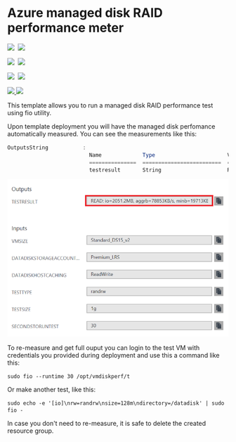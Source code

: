 # Azure managed disk RAID performance meter

<IMG SRC="https://azbotstorage.blob.core.windows.net/badges/managed-disk-raid-performance-meter/PublicLastTestDate.svg" />&nbsp;
<IMG SRC="https://azbotstorage.blob.core.windows.net/badges/managed-disk-raid-performance-meter/PublicDeployment.svg" />&nbsp;

<IMG SRC="https://azbotstorage.blob.core.windows.net/badges/managed-disk-raid-performance-meter/FairfaxLastTestDate.svg" />&nbsp;
<IMG SRC="https://azbotstorage.blob.core.windows.net/badges/managed-disk-raid-performance-meter/FairfaxDeployment.svg" />&nbsp;

<IMG SRC="https://azbotstorage.blob.core.windows.net/badges/managed-disk-raid-performance-meter/BestPracticeResult.svg" />&nbsp;
<IMG SRC="https://azbotstorage.blob.core.windows.net/badges/managed-disk-raid-performance-meter/CredScanResult.svg" />&nbsp;

<a href="https://portal.azure.com/#create/Microsoft.Template/uri/https%3A%2F%2Fraw.githubusercontent.com%2FAzure%2Fazure-quickstart-templates%2Fmaster%2Fmanaged-disk-raid-performance-meter%2Fazuredeploy.json" target="_blank">
    <img src="http://azuredeploy.net/deploybutton.png"/>
</a>
<a href="http://armviz.io/#/?load=https%3A%2F%2Fraw.githubusercontent.com%2FAzure%2Fazure-quickstart-templates%2Fmaster%2Fmanaged-disk-raid-performance-meter%2Fazuredeploy.json" target="_blank">
    <img src="http://armviz.io/visualizebutton.png"/>
</a>


This template allows you to run a managed disk RAID performance test using fio utility.

Upon template deployment you will have the managed disk perfomance automatically measured. You can see the measurements like this:

```powershell
OutputsString           : 
                          Name             Type                       Value     
                          ===============  =========================  ==========
                          testresult       String                     READ: io=2051.2MB, aggrb=78853KB/s, minb=19713KB/s, maxb=20024KB/s, mint=26222msec, maxt=26636msec; WRITE: io=2044.9MB, aggrb=78613KB/s, minb=19653KB/s, maxb=19963KB/s, mint=26222msec, maxt=26636msec;
```

![alt text](images/diskperformance.png "Disk performance measurement output")

To re-measure and get full ouput you can login to the test VM with credentials you provided during deployment and use this a command like this:

```shell
sudo fio --runtime 30 /opt/vmdiskperf/t
```

Or make another test, like this:

```shell
sudo echo -e '[io]\nrw=randrw\nsize=128m\ndirectory=/datadisk' | sudo fio -

```

In case you don't need to re-measure, it is safe to delete the created resource group.
